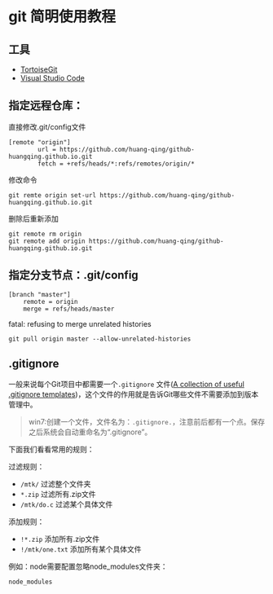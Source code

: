 # git 简明使用教程

## 工具

+ [TortoiseGit](https://tortoisegit.org/)
+ [Visual Studio Code](https://code.visualstudio.com/)

## 指定远程仓库：

直接修改.git/config文件

~~~~
[remote "origin"]
        url = https://github.com/huang-qing/github-huangqing.github.io.git
        fetch = +refs/heads/*:refs/remotes/origin/*
~~~~

修改命令 

~~~~
git remte origin set-url https://github.com/huang-qing/github-huangqing.github.io.git
~~~~

删除后重新添加

~~~~
git remote rm origin 
git remote add origin https://github.com/huang-qing/github-huangqing.github.io.git
~~~~

## 指定分支节点：.git/config

~~~~
[branch "master"]
	remote = origin
	merge = refs/heads/master
~~~~

fatal: refusing to merge unrelated histories

~~~~
git pull origin master --allow-unrelated-histories
~~~~

## .gitignore

一般来说每个Git项目中都需要一个`.gitignore` 文件([A collection of useful .gitignore templates](https://github.com/github/gitignore))，这个文件的作用就是告诉Git哪些文件不需要添加到版本管理中。

>win7:创建一个文件，文件名为：`.gitignore.`，注意前后都有一个点。保存之后系统会自动重命名为“.gitignore”。

下面我们看看常用的规则：

过滤规则：

+ `/mtk/` 过滤整个文件夹
+ `*.zip` 过滤所有.zip文件
+ `/mtk/do.c` 过滤某个具体文件

添加规则：

+ `!*.zip` 添加所有.zip文件
+ `!/mtk/one.txt` 添加所有某个具体文件

例如：node需要配置忽略node_modules文件夹：

~~~~javascript
node_modules
~~~~